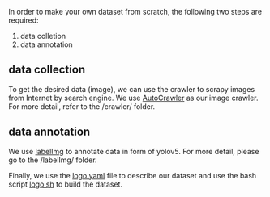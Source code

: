 In order to make your own dataset from scratch, the following two steps are required:

1. data colletion
2. data annotation

## data collection

To get the desired data (image), we can use the crawler to scrapy images from Internet by search engine. We use [AutoCrawler](https://github.com/YoongiKim/AutoCrawler) as our image crawler.
For more detail, refer to the /crawler/ folder.

## data annotation

We use [labelImg](https://github.com/tzutalin/labelImg) to annotate data in form of yolov5. For more detail, please go to the /labelImg/ folder.


Finally, we use the [logo.yaml](../yolov5/data/logo.yaml) file to describe our dataset and use the bash script [logo.sh](../logo.sh) to build the dataset.
